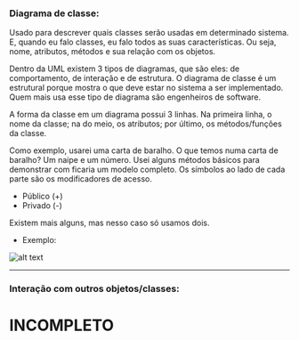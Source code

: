 ### Diagrama de classe:

Usado para descrever quais classes serão usadas em determinado sistema. E, quando eu falo classes, eu falo todos as suas características. Ou seja, nome, atributos, métodos e sua relação com os objetos.

Dentro da UML existem 3 tipos de diagramas, que são eles: de comportamento, de interação e de estrutura. O diagrama de classe é um estrutural porque mostra o que deve estar no sistema a ser implementado. Quem mais usa esse tipo de diagrama são engenheiros de software.

A forma da classe em um diagrama possui 3 linhas. Na primeira linha, o nome da classe; na do meio, os atributos; por último, os métodos/funções da classe.

Como exemplo, usarei uma carta de baralho. O que temos numa carta de baralho? Um naipe e um número. Usei alguns métodos básicos para demonstrar com ficaria um modelo completo. Os símbolos ao lado de cada parte são os modificadores de acesso.

* Público (+)
* Privado (-)

Existem mais alguns, mas nesso caso só usamos dois.

* Exemplo:

![alt text](https://raw.githubusercontent.com/ranielcsar/POO-Java/master/Diagramas/DiagramaClasse.png "Modelo de classe no diagrama") 

___ 


### Interação com outros objetos/classes:

# INCOMPLETO
